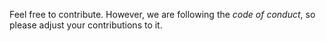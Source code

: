 Feel free to contribute. However, we are following the *code of conduct*, so please adjust your contributions to it.